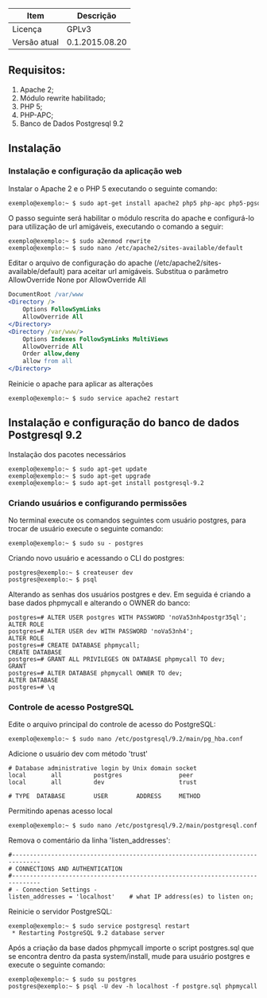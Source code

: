 Item               | Descrição
------------------ | ------------
Licença            | GPLv3
Versão atual       | 0.1.2015.08.20

## Requisitos: ##
1. Apache 2;
2. Módulo rewrite habilitado;
3. PHP 5;
4. PHP-APC;
5. Banco de Dados Postgresql 9.2

## Instalação ##

### Instalação e configuração da aplicação web ###

Instalar o Apache 2 e o PHP 5 executando o seguinte comando:

```bash
exemplo@exemplo:~ $ sudo apt-get install apache2 php5 php-apc php5-pgsql
```

O passo seguinte será habilitar o módulo rescrita do apache e configurá-lo para utilização de url amigáveis, executando o comando a seguir:

```shell
exemplo@exemplo:~ $ sudo a2enmod rewrite
exemplo@exemplo:~ $ sudo nano /etc/apache2/sites-available/default
```

Editar o arquivo de configuração do apache (/etc/apache2/sites-available/default) para aceitar url amigáveis. Substitua o parâmetro AllowOverride None por AllowOverride All

```apache
DocumentRoot /var/www
<Directory />
    Options FollowSymLinks
    AllowOverride All
</Directory>
<Directory /var/www/>
    Options Indexes FollowSymLinks MultiViews
    AllowOverride All
    Order allow,deny
    allow from all
</Directory>
```

Reinicie o apache para aplicar as alterações

```shell
exemplo@exemplo:~ $ sudo service apache2 restart
```

## Instalação e configuração do banco de dados Postgresql 9.2 ##

Instalação dos pacotes necessários

```shell
exemplo@exemplo:~ $ sudo apt-get update
exemplo@exemplo:~ $ sudo apt-get upgrade
exemplo@exemplo:~ $ sudo apt-get install postgresql-9.2
```

### Criando usuários e configurando permissões ###

No terminal execute os comandos seguintes com usuário postgres, para trocar de usuário execute o seguinte comando:

```shell
exemplo@exemplo:~ $ sudo su - postgres
```

Criando novo usuário e acessando o CLI do postgres:

```shell
postgres@exemplo:~ $ createuser dev
postgres@exemplo:~ $ psql
```

Alterando as senhas dos usuários postgres e dev. Em seguida é criando a base dados phpmycall e alterando o OWNER do banco:

```shell
postgres=# ALTER USER postgres WITH PASSWORD 'noVa53nh4postgr35ql';
ALTER ROLE
postgres=# ALTER USER dev WITH PASSWORD 'noVa53nh4';
ALTER ROLE
postgres=# CREATE DATABASE phpmycall;
CREATE DATABASE
postgres=# GRANT ALL PRIVILEGES ON DATABASE phpmycall TO dev;
GRANT
postgres=# ALTER DATABASE phpmycall OWNER TO dev;
ALTER DATABASE
postgres=# \q
```

### Controle de acesso PostgreSQL ###

Edite o arquivo principal do controle de acesso do PostgreSQL:

```shell
exemplo@exemplo:~ $ sudo nano /etc/postgresql/9.2/main/pg_hba.conf
```

Adicione o usuário dev com método 'trust'

```text
# Database administrative login by Unix domain socket
local		all			postgres				peer
local		all			dev				    	trust

# TYPE	DATABASE		USER		ADDRESS		METHOD
```

Permitindo apenas acesso local

```shell
exemplo@exemplo:~ $ sudo nano /etc/postgresql/9.2/main/postgresql.conf
```

Remova o comentário da linha 'listen_addresses':

```text
#------------------------------------------------------------------------------
# CONNECTIONS AND AUTHENTICATION
#------------------------------------------------------------------------------
# - Connection Settings -
listen_addresses = 'localhost'    # what IP address(es) to listen on;
```

Reinicie o servidor PostgreSQL:

```shell
exemplo@exemplo:~ $ sudo service postgresql restart
 * Restarting PostgreSQL 9.2 database server
```

Após a criação da base dados phpmycall importe o script postgres.sql que se encontra dentro da pasta system/install, mude para usuário postgres e execute o seguinte comando:

```shell
exemplo@exemplo:~ $ sudo su postgres
postgres@exemplo:~ $ psql -U dev -h localhost -f postgre.sql phpmycall
```